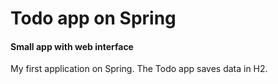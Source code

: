 # Todo app on Spring
#### Small app with web interface

My first application on Spring. 
The Todo app saves data in H2.
